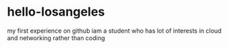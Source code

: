 # hello-losangeles
my first experience on github
iam a student who has lot of interests in cloud and networking rather than coding
